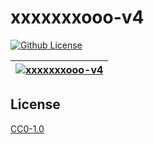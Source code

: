 # xxxxxxxooo-v4

[![Github License](https://img.shields.io/github/license/setetres/xxxxxxxooo-v4.svg?v=2)](https://github.com/setetres/xxxxxxxooo-v4/blob/main/LICENSE)

| [![xxxxxxxooo-v4](https://setetres.s3.amazonaws.com/setetres.st/img/share-xxxxxxxooo-v4.png?v=2&raw=true)](http://xxxxxxx.ooo) |
| ------------------------------------------------------------------------------------------------------------------------------ |

## License

[CC0-1.0]

[http://xxxxxxx.ooo]: http://xxxxxxx.ooo
[cc0-1.0]: http://creativecommons.org/licenses/cc0/1.0
